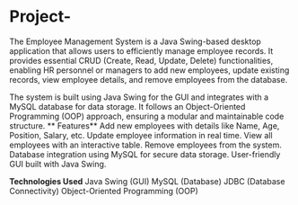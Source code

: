 # Project-
The Employee Management System is a Java Swing-based desktop application that allows users to efficiently manage employee records. It provides essential CRUD (Create, Read, Update, Delete) functionalities, enabling HR personnel or managers to add new employees, update existing records, view employee details, and remove employees from the database.

The system is built using Java Swing for the GUI and integrates with a MySQL database for data storage. It follows an Object-Oriented Programming (OOP) approach, ensuring a modular and maintainable code structure.
** Features**
Add new employees with details like Name, Age, Position, Salary, etc.
Update employee information in real time.
View all employees with an interactive table.
Remove employees from the system.
Database integration using MySQL for secure data storage.
User-friendly GUI built with Java Swing.

 **Technologies Used**
Java Swing (GUI)
MySQL (Database)
JDBC (Database Connectivity)
Object-Oriented Programming (OOP)
